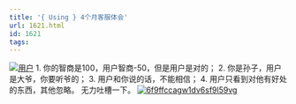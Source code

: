 ```yaml
---
title: '{ Using } 4个月客服体会'
url: 1621.html
id: 1621
tags:
---
```


[![用户](http://caib.me/wp-content/uploads/2012/07/user.png "用户")](http://caib.me/?attachment_id=1622) 1\. 你的智商是100，用户智商-50，但是用户是对的； 2. 你是孙子，用户是大爷，你要听爷的； 3. 用户和你说的话，不能相信； 4. 用户只看到对他有好处的东西，其他忽略。  无力吐槽一下。 [![6f9ffccagw1dv6sf9l59vg](http://caib.me/wp-content/uploads/2012/07/6f9ffccagw1dv6sf9l59vg.gif "6f9ffccagw1dv6sf9l59vg")](http://caib.me/?attachment_id=1623)